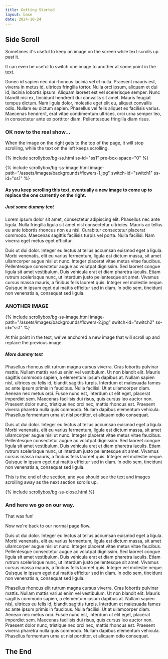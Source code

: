 ```yaml
---
title: Getting Started
layout: base
date: 2024-10-24
---
```


## Side Scroll
Sometimes it's useful to keep an image on the screen while text scrolls up past it.

It can even be useful to switch one image to another at some point in the text. 

Donec id sapien nec dui rhoncus lacinia vel et nulla. Praesent mauris est, viverra in metus id, ultrices fringilla tortor. Nulla orci ipsum, aliquam et dui id, lacinia lobortis ipsum. Aliquam laoreet est vel scelerisque semper. Nunc blandit nisi ex, tincidunt hendrerit dui convallis sit amet. Mauris feugiat tempus dictum. Nam ligula dolor, molestie eget elit eu, aliquet convallis odio. Nullam eu dictum sapien. Phasellus vel felis aliquet ex facilisis varius. Maecenas hendrerit, erat vitae condimentum ultrices, orci urna semper leo, in consectetur ante ex porttitor diam. Pellentesque fringilla diam risus.


### OK now to the real show...

When the image on the right gets to the top of the page, it will stop scrolling, while the text on the left keeps scrolling.


<!-- this is an unclosed div that needs to be closed with ss-close-->
{% include scrollybox/bg-ss.html
  ss-id="ss1"
  pre-box-space="0"
%}


{% include scrollybox/bg-ss-image.html
  image-path="/assets/images/backgrounds/flowers-1.jpg"
  switch-id="switch1"
  ss-id="ss1"
%}

#### As you keep scrolling this text, eventually a new image to come up to replace the one currently on the right.


##### Just some dummy text
Lorem ipsum dolor sit amet, consectetur adipiscing elit. Phasellus nec ante ligula. Nulla fringilla ligula sit amet nisl consectetur ultricies. Mauris ac tellus eu ante lobortis rhoncus non eu nisl. Curabitur consectetur placerat commodo. Maecenas sagittis facilisis turpis vel porta. Nulla facilisi. Nam viverra eget metus eget efficitur.


Duis ut dui dolor. Integer eu lectus at tellus accumsan euismod eget a ligula. Morbi venenatis, elit eu varius fermentum, ligula est dictum massa, sit amet ullamcorper augue nisl ut nunc. Integer placerat vitae metus vitae faucibus. Pellentesque consectetur augue ac volutpat dignissim. Sed laoreet congue ligula sit amet vestibulum. Duis vehicula erat et diam pharetra iaculis. Etiam rutrum scelerisque nunc, ut interdum justo pellentesque sit amet. Vivamus cursus massa mauris, a finibus felis laoreet quis. Integer vel molestie neque. Quisque in ipsum eget dui mattis efficitur sed in diam. In odio sem, tincidunt non venenatis a, consequat sed ligula.



### ANOTHER IMAGE

{% include scrollybox/bg-ss-image.html
  image-path="/assets/images/backgrounds/flowers-2.jpg"
  switch-id="switch2"
  ss-id="ss1"
%}

At this point in the text, we've anchored a new image that will scroll up and replace the previous image. 

##### More dummy text
Phasellus rhoncus elit rutrum magna cursus viverra. Cras lobortis pulvinar mattis. Nullam mattis varius enim vel vestibulum. Ut non blandit elit. Mauris sagittis commodo sapien, a elementum ipsum dapibus at. Nullam sapien nisl, ultrices eu felis id, blandit sagittis turpis. Interdum et malesuada fames ac ante ipsum primis in faucibus. Nulla facilisi. Ut at ullamcorper diam. Aenean nec metus orci. Fusce nunc est, interdum ut elit eget, placerat imperdiet sem. Maecenas facilisis dui risus, quis cursus leo auctor non. Praesent dolor nunc, tristique nec orci nec, mattis rhoncus est. Praesent viverra pharetra nulla quis commodo. Nullam dapibus elementum vehicula. Phasellus fermentum urna ut nisl porttitor, et aliquam odio consequat.

Duis ut dui dolor. Integer eu lectus at tellus accumsan euismod eget a ligula. Morbi venenatis, elit eu varius fermentum, ligula est dictum massa, sit amet ullamcorper augue nisl ut nunc. Integer placerat vitae metus vitae faucibus. Pellentesque consectetur augue ac volutpat dignissim. Sed laoreet congue ligula sit amet vestibulum. Duis vehicula erat et diam pharetra iaculis. Etiam rutrum scelerisque nunc, ut interdum justo pellentesque sit amet. Vivamus cursus massa mauris, a finibus felis laoreet quis. Integer vel molestie neque. Quisque in ipsum eget dui mattis efficitur sed in diam. In odio sem, tincidunt non venenatis a, consequat sed ligula.


This is the end of the section, and you should see the text and images scrolling away as the next section scrolls up.


{% include scrollybox/bg-ss-close.html %}

### And here we go on our way.
That was fun!

Now we're back to our normal page flow.

Duis ut dui dolor. Integer eu lectus at tellus accumsan euismod eget a ligula. Morbi venenatis, elit eu varius fermentum, ligula est dictum massa, sit amet ullamcorper augue nisl ut nunc. Integer placerat vitae metus vitae faucibus. Pellentesque consectetur augue ac volutpat dignissim. Sed laoreet congue ligula sit amet vestibulum. Duis vehicula erat et diam pharetra iaculis. Etiam rutrum scelerisque nunc, ut interdum justo pellentesque sit amet. Vivamus cursus massa mauris, a finibus felis laoreet quis. Integer vel molestie neque. Quisque in ipsum eget dui mattis efficitur sed in diam. In odio sem, tincidunt non venenatis a, consequat sed ligula.

Phasellus rhoncus elit rutrum magna cursus viverra. Cras lobortis pulvinar mattis. Nullam mattis varius enim vel vestibulum. Ut non blandit elit. Mauris sagittis commodo sapien, a elementum ipsum dapibus at. Nullam sapien nisl, ultrices eu felis id, blandit sagittis turpis. Interdum et malesuada fames ac ante ipsum primis in faucibus. Nulla facilisi. Ut at ullamcorper diam. Aenean nec metus orci. Fusce nunc est, interdum ut elit eget, placerat imperdiet sem. Maecenas facilisis dui risus, quis cursus leo auctor non. Praesent dolor nunc, tristique nec orci nec, mattis rhoncus est. Praesent viverra pharetra nulla quis commodo. Nullam dapibus elementum vehicula. Phasellus fermentum urna ut nisl porttitor, et aliquam odio consequat.

## The End